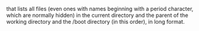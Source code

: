 that lists all files (even ones with names beginning with a period character, which are normally hidden) in the current directory and the parent of the working directory and the /boot directory (in this order), in long format.
